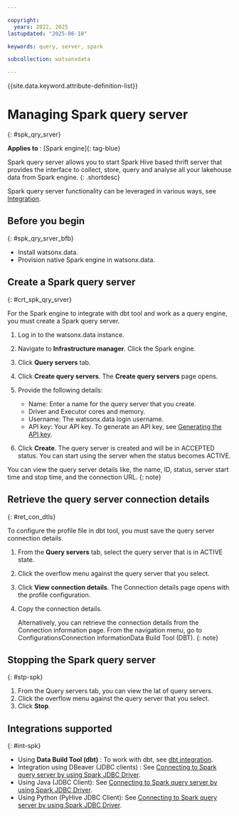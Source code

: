 ```yaml
---

copyright:
  years: 2022, 2025
lastupdated: "2025-06-10"

keywords: query, server, spark

subcollection: watsonxdata

---
```


{{site.data.keyword.attribute-definition-list}}

# Managing Spark query server
{: #spk_qry_srver}

**Applies to** : [Spark engine]{: tag-blue}


Spark query server allows you to start Spark Hive based thrift server that provides the interface to collect, store, query and analyse all your lakehouse data from Spark engine.
{: .shortdesc}

Spark query server functionality can be leveraged in various ways, see [Integration](#int-spk).

## Before you begin
{: #spk_qry_srver_bfb}

* Install watsonx.data.
* Provision native Spark engine in watsonx.data.

## Create a Spark query server
{: #crt_spk_qry_srver}

For the Spark engine to integrate with dbt tool and work as a query engine, you must create a Spark query server.

1. Log in to the watsonx.data instance.
1. Navigate to **Infrastructure manager**. Click the Spark engine.
1. Click **Query servers** tab.
1. Click **Create query servers**. The **Create query servers** page opens.
1. Provide the following details:
    * Name: Enter a name for the query server that you create.
    * Driver and Executor cores and memory.
    * Username: The watsonx.data login username.
    * API key: Your API key. To generate an API key, see [Generating the API key](https://test.cloud.ibm.com/docs/watsonxdata?topic=watsonxdata-con-presto-serv).

1. Click **Create**. The query server is created and will be in ACCEPTED status. You can start using the server when the status becomes ACTIVE.

You can view the query server details like, the name, ID, status, server start time and stop time, and the connection URL.
{: note}

## Retrieve the query server connection details
{: #ret_con_dtls}

To configure the profile file in dbt tool, you must save the query server connection details.

1. From the **Query servers** tab, select the query server that is in ACTIVE state.
1. Click the overflow menu against the query server that you select.
1. Click **View connection details**. The Connection details page opens with the profile configuration.
1. Copy the connection details.

   Alternatively, you can retrieve the connection details from the Connection information page. From the navigation menu, go to ConfigurationsConnection informationData Build Tool (DBT).
   {: note}



## Stopping the Spark query server
{: #stp-spk}

1. From the Query servers tab, you can view the lat of query servers.
1. Click the overflow menu against the query server that you select.
1. Click **Stop**.


## Integrations supported
{: #int-spk}


* Using **Data Build Tool (dbt)** : To work with dbt, see [dbt integration](/docs/watsonxdata?topic=watsonxdata-dbt_watsonx_spark_inst).
* Integration using DBeaver (JDBC clients) : See [Connecting to Spark query server by using Spark JDBC Driver](/docs/watsonxdata?topic=watsonxdata-dbt_watsonx_connt).
* Using Java (JDBC Client): See [Connecting to Spark query server by using Spark JDBC Driver](/docs/watsonxdata?topic=watsonxdata-dbt_watsonx_connt).
* Using Python (PyHive JDBC Client): See [Connecting to Spark query server by using Spark JDBC Driver](/docs/watsonxdata?topic=watsonxdata-dbt_watsonx_connt).
